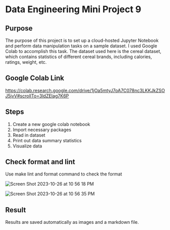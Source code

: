 # Data Engineering Mini Project 9
## Purpose
The purpose of this project is to set up a cloud-hosted Jupyter Notebook and perform data manipulation tasks on a sample dataset. I used Google Colab to accomplish this task. The dataset used here is the cereal dataset, which contains statistics of different cereal brands, including calories, ratings, weight, etc.

## Google Colab Link
https://colab.research.google.com/drive/1jOa5mtyJ7oA7C078nc3LKKJkZSOJ5jvV#scrollTo=3ldZEIag7K6P

## Steps
1. Create a new google colab notebook
2. Import necessary packages
3. Read in dataset
4. Print out data summary statistics
5. Visualize data

## Check format and lint
Use make lint and format command to check the format

![Screen Shot 2023-10-26 at 10 56 18 PM](https://github.com/nogibjj/KatherineT.DE.Mini-Project_9/assets/143833511/07aa1967-96f4-4934-a99f-3aa16b560bcd)



![Screen Shot 2023-10-26 at 10 56 35 PM](https://github.com/nogibjj/KatherineT.DE.Mini-Project_9/assets/143833511/26086d65-cb2e-4fd7-b10d-0bde2568d274)

## Result
Results are saved automatically as images and a markdown file.
